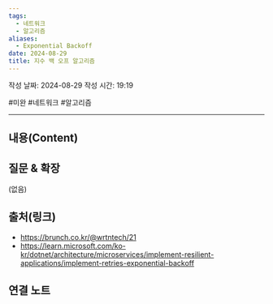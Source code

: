 ```yaml
---
tags:
  - 네트워크
  - 알고리즘
aliases:
  - Exponential Backoff
date: 2024-08-29
title: 지수 백 오프 알고리즘
---
```

작성 날짜: 2024-08-29
작성 시간: 19:19

#미완 #네트워크 #알고리즘 

----
## 내용(Content)




## 질문 & 확장

(없음)

## 출처(링크)

- https://brunch.co.kr/@wrtntech/21
- https://learn.microsoft.com/ko-kr/dotnet/architecture/microservices/implement-resilient-applications/implement-retries-exponential-backoff

## 연결 노트


